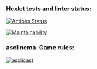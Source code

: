 ### Hexlet tests and linter status:
[![Actions Status](https://github.com/slavanr45/python-project-49/workflows/hexlet-check/badge.svg)](https://github.com/slavanr45/python-project-49/actions)

[![Maintainability](https://api.codeclimate.com/v1/badges/b1503dc655d159cdcee2/maintainability)](https://codeclimate.com/github/slavanr45/python-project-49/maintainability)

### asciinema. Game rules:
[![asciicast](https://asciinema.org/a/0KvEFu44PDa8pRpiakb2p9H8R.svg)](https://asciinema.org/a/0KvEFu44PDa8pRpiakb2p9H8R)